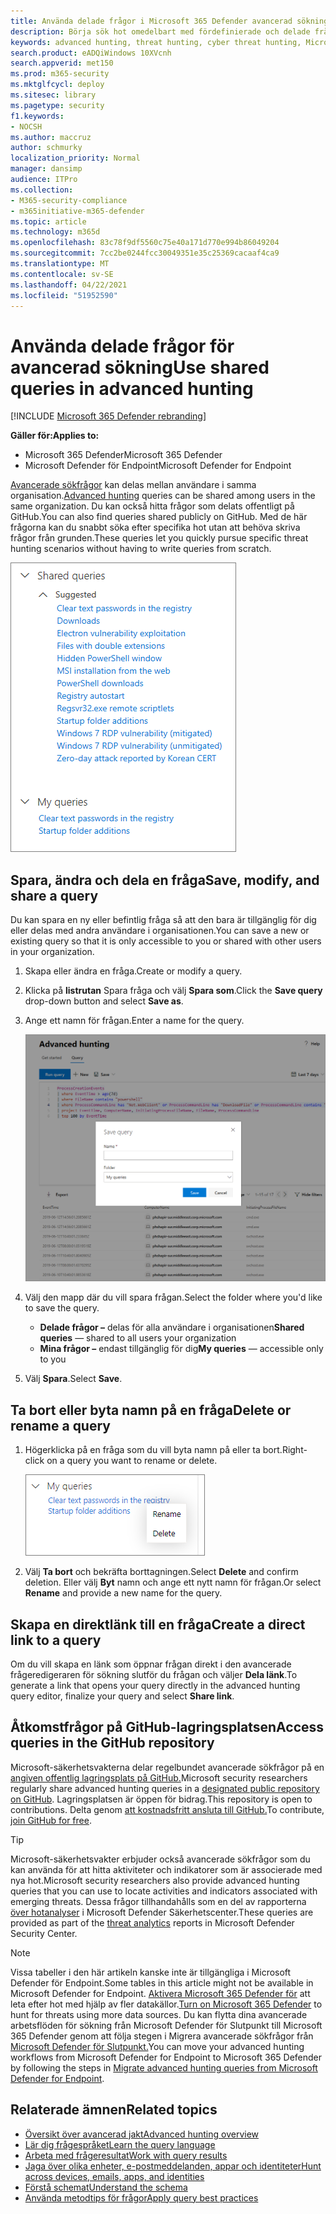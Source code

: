 ```yaml
---
title: Använda delade frågor i Microsoft 365 Defender avancerad sökning
description: Börja sök hot omedelbart med fördefinierade och delade frågor. Dela dina frågor offentligt eller med din organisation.
keywords: advanced hunting, threat hunting, cyber threat hunting, Microsoft 365 Defender, microsoft 365, m365, search, query, telemetry, custom detections, schema, kusto, github repo, my queries, shared queries
search.product: eADQiWindows 10XVcnh
search.appverid: met150
ms.prod: m365-security
ms.mktglfcycl: deploy
ms.sitesec: library
ms.pagetype: security
f1.keywords:
- NOCSH
ms.author: maccruz
author: schmurky
localization_priority: Normal
manager: dansimp
audience: ITPro
ms.collection:
- M365-security-compliance
- m365initiative-m365-defender
ms.topic: article
ms.technology: m365d
ms.openlocfilehash: 83c78f9df5560c75e40a171d770e994b86049204
ms.sourcegitcommit: 7cc2be0244fcc30049351e35c25369cacaaf4ca9
ms.translationtype: MT
ms.contentlocale: sv-SE
ms.lasthandoff: 04/22/2021
ms.locfileid: "51952590"
---
```

# <a name="use-shared-queries-in-advanced-hunting"></a><span data-ttu-id="56e5d-105">Använda delade frågor för avancerad sökning</span><span class="sxs-lookup"><span data-stu-id="56e5d-105">Use shared queries in advanced hunting</span></span>

[!INCLUDE [Microsoft 365 Defender rebranding](../includes/microsoft-defender.md)]


<span data-ttu-id="56e5d-106">**Gäller för:**</span><span class="sxs-lookup"><span data-stu-id="56e5d-106">**Applies to:**</span></span>
- <span data-ttu-id="56e5d-107">Microsoft 365 Defender</span><span class="sxs-lookup"><span data-stu-id="56e5d-107">Microsoft 365 Defender</span></span>
- <span data-ttu-id="56e5d-108">Microsoft Defender för Endpoint</span><span class="sxs-lookup"><span data-stu-id="56e5d-108">Microsoft Defender for Endpoint</span></span>



<span data-ttu-id="56e5d-109">[Avancerade sökfrågor](advanced-hunting-overview.md) kan delas mellan användare i samma organisation.</span><span class="sxs-lookup"><span data-stu-id="56e5d-109">[Advanced hunting](advanced-hunting-overview.md) queries can be shared among users in the same organization.</span></span> <span data-ttu-id="56e5d-110">Du kan också hitta frågor som delats offentligt på GitHub.</span><span class="sxs-lookup"><span data-stu-id="56e5d-110">You can also find queries shared publicly on GitHub.</span></span> <span data-ttu-id="56e5d-111">Med de här frågorna kan du snabbt söka efter specifika hot utan att behöva skriva frågor från grunden.</span><span class="sxs-lookup"><span data-stu-id="56e5d-111">These queries let you quickly pursue specific threat hunting scenarios without having to write queries from scratch.</span></span>

![Bild på delade frågor](../../media/advanced-hunting-shared-queries.png)

## <a name="save-modify-and-share-a-query"></a><span data-ttu-id="56e5d-113">Spara, ändra och dela en fråga</span><span class="sxs-lookup"><span data-stu-id="56e5d-113">Save, modify, and share a query</span></span>
<span data-ttu-id="56e5d-114">Du kan spara en ny eller befintlig fråga så att den bara är tillgänglig för dig eller delas med andra användare i organisationen.</span><span class="sxs-lookup"><span data-stu-id="56e5d-114">You can save a new or existing query so that it is only accessible to you or shared with other users in your organization.</span></span> 

1. <span data-ttu-id="56e5d-115">Skapa eller ändra en fråga.</span><span class="sxs-lookup"><span data-stu-id="56e5d-115">Create or modify a query.</span></span> 

2. <span data-ttu-id="56e5d-116">Klicka på **listrutan** Spara fråga och välj **Spara som**.</span><span class="sxs-lookup"><span data-stu-id="56e5d-116">Click the **Save query** drop-down button and select **Save as**.</span></span>
    
3. <span data-ttu-id="56e5d-117">Ange ett namn för frågan.</span><span class="sxs-lookup"><span data-stu-id="56e5d-117">Enter a name for the query.</span></span> 

   ![Bild av att spara en fråga](../../media/advanced-hunting-save-query.png)

4. <span data-ttu-id="56e5d-119">Välj den mapp där du vill spara frågan.</span><span class="sxs-lookup"><span data-stu-id="56e5d-119">Select the folder where you'd like to save the query.</span></span>
    - <span data-ttu-id="56e5d-120">**Delade frågor –** delas för alla användare i organisationen</span><span class="sxs-lookup"><span data-stu-id="56e5d-120">**Shared queries** — shared to all users your organization</span></span>
    - <span data-ttu-id="56e5d-121">**Mina frågor –** endast tillgänglig för dig</span><span class="sxs-lookup"><span data-stu-id="56e5d-121">**My queries** — accessible only to you</span></span>
    
5. <span data-ttu-id="56e5d-122">Välj **Spara**.</span><span class="sxs-lookup"><span data-stu-id="56e5d-122">Select **Save**.</span></span> 

## <a name="delete-or-rename-a-query"></a><span data-ttu-id="56e5d-123">Ta bort eller byta namn på en fråga</span><span class="sxs-lookup"><span data-stu-id="56e5d-123">Delete or rename a query</span></span>
1. <span data-ttu-id="56e5d-124">Högerklicka på en fråga som du vill byta namn på eller ta bort.</span><span class="sxs-lookup"><span data-stu-id="56e5d-124">Right-click on a query you want to rename or delete.</span></span>

    ![Bild av borttagningsfråga](../../media/advanced_hunting_delete_rename.png)

2. <span data-ttu-id="56e5d-126">Välj **Ta bort** och bekräfta borttagningen.</span><span class="sxs-lookup"><span data-stu-id="56e5d-126">Select **Delete** and confirm deletion.</span></span> <span data-ttu-id="56e5d-127">Eller välj **Byt** namn och ange ett nytt namn för frågan.</span><span class="sxs-lookup"><span data-stu-id="56e5d-127">Or select **Rename** and provide a new name for the query.</span></span>

## <a name="create-a-direct-link-to-a-query"></a><span data-ttu-id="56e5d-128">Skapa en direktlänk till en fråga</span><span class="sxs-lookup"><span data-stu-id="56e5d-128">Create a direct link to a query</span></span>
<span data-ttu-id="56e5d-129">Om du vill skapa en länk som öppnar frågan direkt i den avancerade frågeredigeraren för sökning slutför du frågan och väljer **Dela länk**.</span><span class="sxs-lookup"><span data-stu-id="56e5d-129">To generate a link that opens your query directly in the advanced hunting query editor, finalize your query and select **Share link**.</span></span>

## <a name="access-queries-in-the-github-repository"></a><span data-ttu-id="56e5d-130">Åtkomstfrågor på GitHub-lagringsplatsen</span><span class="sxs-lookup"><span data-stu-id="56e5d-130">Access queries in the GitHub repository</span></span>  
<span data-ttu-id="56e5d-131">Microsoft-säkerhetsvakterna delar regelbundet avancerade sökfrågor på en [angiven offentlig lagringsplats på GitHub.](https://aka.ms/hunting-queries)</span><span class="sxs-lookup"><span data-stu-id="56e5d-131">Microsoft security researchers regularly share advanced hunting queries in a [designated public repository on GitHub](https://aka.ms/hunting-queries).</span></span> <span data-ttu-id="56e5d-132">Lagringsplatsen är öppen för bidrag.</span><span class="sxs-lookup"><span data-stu-id="56e5d-132">This repository is open to contributions.</span></span> <span data-ttu-id="56e5d-133">Delta genom [att kostnadsfritt ansluta till GitHub.](https://github.com/)</span><span class="sxs-lookup"><span data-stu-id="56e5d-133">To contribute, [join GitHub for free](https://github.com/).</span></span>

>[!tip]
><span data-ttu-id="56e5d-134">Microsoft-säkerhetsvakter erbjuder också avancerade sökfrågor som du kan använda för att hitta aktiviteter och indikatorer som är associerade med nya hot.</span><span class="sxs-lookup"><span data-stu-id="56e5d-134">Microsoft security researchers also provide advanced hunting queries that you can use to locate activities and indicators associated with emerging threats.</span></span> <span data-ttu-id="56e5d-135">Dessa frågor tillhandahålls som en del av rapporterna [över hotanalyser](/windows/security/threat-protection/microsoft-defender-atp/threat-analytics) i Microsoft Defender Säkerhetscenter.</span><span class="sxs-lookup"><span data-stu-id="56e5d-135">These queries are provided as part of the [threat analytics](/windows/security/threat-protection/microsoft-defender-atp/threat-analytics) reports in Microsoft Defender Security Center.</span></span>

>[!NOTE]
><span data-ttu-id="56e5d-136">Vissa tabeller i den här artikeln kanske inte är tillgängliga i Microsoft Defender för Endpoint.</span><span class="sxs-lookup"><span data-stu-id="56e5d-136">Some tables in this article might not be available in Microsoft Defender for Endpoint.</span></span> <span data-ttu-id="56e5d-137">[Aktivera Microsoft 365 Defender för](m365d-enable.md) att leta efter hot med hjälp av fler datakällor.</span><span class="sxs-lookup"><span data-stu-id="56e5d-137">[Turn on Microsoft 365 Defender](m365d-enable.md) to hunt for threats using more data sources.</span></span> <span data-ttu-id="56e5d-138">Du kan flytta dina avancerade arbetsflöden för sökning från Microsoft Defender för Slutpunkt till Microsoft 365 Defender genom att följa stegen i Migrera avancerade sökfrågor från [Microsoft Defender för Slutpunkt.](advanced-hunting-migrate-from-mde.md)</span><span class="sxs-lookup"><span data-stu-id="56e5d-138">You can move your advanced hunting workflows from Microsoft Defender for Endpoint to Microsoft 365 Defender by following the steps in [Migrate advanced hunting queries from Microsoft Defender for Endpoint](advanced-hunting-migrate-from-mde.md).</span></span>

## <a name="related-topics"></a><span data-ttu-id="56e5d-139">Relaterade ämnen</span><span class="sxs-lookup"><span data-stu-id="56e5d-139">Related topics</span></span>
- [<span data-ttu-id="56e5d-140">Översikt över avancerad jakt</span><span class="sxs-lookup"><span data-stu-id="56e5d-140">Advanced hunting overview</span></span>](advanced-hunting-overview.md)
- [<span data-ttu-id="56e5d-141">Lär dig frågespråket</span><span class="sxs-lookup"><span data-stu-id="56e5d-141">Learn the query language</span></span>](advanced-hunting-query-language.md)
- [<span data-ttu-id="56e5d-142">Arbeta med frågeresultat</span><span class="sxs-lookup"><span data-stu-id="56e5d-142">Work with query results</span></span>](advanced-hunting-query-results.md)
- [<span data-ttu-id="56e5d-143">Jaga över olika enheter, e-postmeddelanden, appar och identiteter</span><span class="sxs-lookup"><span data-stu-id="56e5d-143">Hunt across devices, emails, apps, and identities</span></span>](advanced-hunting-query-emails-devices.md)
- [<span data-ttu-id="56e5d-144">Förstå schemat</span><span class="sxs-lookup"><span data-stu-id="56e5d-144">Understand the schema</span></span>](advanced-hunting-schema-tables.md)
- [<span data-ttu-id="56e5d-145">Använda metodtips för frågor</span><span class="sxs-lookup"><span data-stu-id="56e5d-145">Apply query best practices</span></span>](advanced-hunting-best-practices.md)